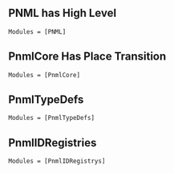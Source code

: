## PNML has High Level
```@index
Modules = [PNML]
```

## PnmlCore Has Place Transition
```@index
Modules = [PnmlCore]
```

## PnmlTypeDefs
```@index
Modules = [PnmlTypeDefs]
```

## PnmlIDRegistries
```@index
Modules = [PnmlIDRegistrys]
```
